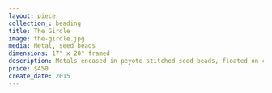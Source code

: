 ```yaml
---
layout: piece
collection_: beading
title: The Girdle
image: the-girdle.jpg
media: Metal, seed beads
dimensions: 17" x 20" framed
description: Metals encased in peyote stitched seed beads, floated on coffee color mat in glassed maple frame two inches in depth.
price: $450
create_date: 2015
---
```

